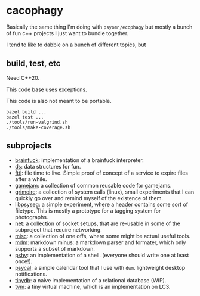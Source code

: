 # cacophagy

Basically the same thing I'm doing with `psyomn/ecophagy` but mostly a
bunch of fun c++ projects I just want to bundle together.

I tend to like to dabble on a bunch of different topics, but

## build, test, etc

Need C++20.

This code base uses exceptions.

This code is also not meant to be portable.

```nocode
bazel build ...
bazel test ...
./tools/run-valgrind.sh
./tools/make-coverage.sh
```

## subprojects

- [brainfuck](./brainfuck): implementation of a brainfuck interpreter.
- [ds](./ds): data structures for fun.
- [fttl](./fttl): file time to live. Simple proof of concept of a
  service to expire files after a while.
- [gamejam](./gamejam): a collection of common reusable code for gamejams.
- [grimoire](./grimoire): a collection of system calls (linux), small
  experiments that I can quickly go over and remind myself of the existence of
  them.
- [libpsyseg](./libpsyseg): a simple experiment, where a header contains some
  sort of filetype. This is mostly a prototype for a tagging system for
  photographs.
- [net](./net): a collection of socket setups, that are re-usable in some of the
  subproject that require networking.
- [misc](./misc): a collection of one offs, where some might be actual useful
  tools.
- [mdm](./mdm): markdown minus: a markdown parser and formater, which only
  supports a subset of markdown.
- [pshy](./pshy): an implementation of a shell. (everyone should write one at
  least once!).
- [psycal](./psycal): a simple calendar tool that I use with `dwm`. lightweight
  desktop notifications.
- [tinydb](./tinydb): a naive implementation of a relational database (WIP).
- [tvm](./tvm): a tiny virtual machine, which is an implementation on LC3.
